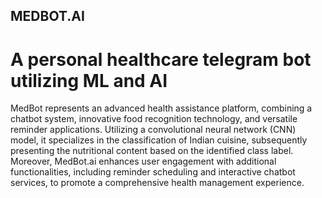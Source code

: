 ## MEDBOT.AI

# A personal healthcare telegram bot utilizing ML and AI 

MedBot represents an advanced health assistance platform, combining a chatbot system, innovative food recognition technology, and versatile reminder applications. Utilizing a convolutional neural network (CNN) model, it specializes in the classification of Indian cuisine, subsequently presenting the nutritional content based on the identified class label. Moreover, MedBot.ai enhances user engagement with additional functionalities, including reminder scheduling and interactive chatbot services, to promote a comprehensive health management experience.
